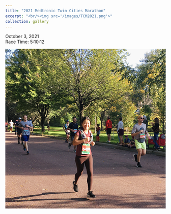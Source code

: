 ```yaml
---
title: "2021 Medtronic Twin Cities Marathon"
excerpt: "<br/><img src='/images/TCM2021.png'>"
collection: gallery
---
```


October 3, 2021   
Race Time: 5:10:12

<img src='/images/TCM2021.png'>